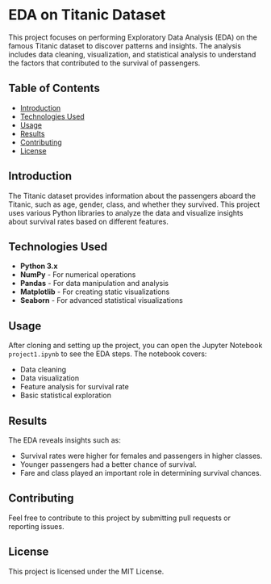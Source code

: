 # EDA on Titanic Dataset

This project focuses on performing Exploratory Data Analysis (EDA) on the famous Titanic dataset to discover patterns and insights. The analysis includes data cleaning, visualization, and statistical analysis to understand the factors that contributed to the survival of passengers.

## Table of Contents
- [Introduction](#introduction)
- [Technologies Used](#technologies-used)
- [Usage](#usage)
- [Results](#results)
- [Contributing](#contributing)
- [License](#license)

## Introduction

The Titanic dataset provides information about the passengers aboard the Titanic, such as age, gender, class, and whether they survived. This project uses various Python libraries to analyze the data and visualize insights about survival rates based on different features.

## Technologies Used
- **Python 3.x**
- **NumPy** - For numerical operations
- **Pandas** - For data manipulation and analysis
- **Matplotlib** - For creating static visualizations
- **Seaborn** - For advanced statistical visualizations


## Usage

After cloning and setting up the project, you can open the Jupyter Notebook `project1.ipynb` to see the EDA steps. The notebook covers:
- Data cleaning
- Data visualization
- Feature analysis for survival rate
- Basic statistical exploration


## Results

The EDA reveals insights such as:
- Survival rates were higher for females and passengers in higher classes.
- Younger passengers had a better chance of survival.
- Fare and class played an important role in determining survival chances.

## Contributing

Feel free to contribute to this project by submitting pull requests or reporting issues.

## License

This project is licensed under the MIT License.

